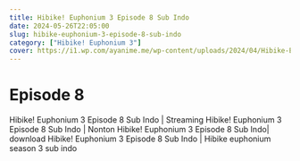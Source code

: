 ```yaml
---
title: Hibike! Euphonium 3 Episode 8 Sub Indo
date: 2024-05-26T22:05:00
slug: hibike-euphonium-3-episode-8-sub-indo
category: ["Hibike! Euphonium 3"]
cover: https://i1.wp.com/ayanime.me/wp-content/uploads/2024/04/Hibike-Euphonium-3-1-768x1085-1.jpg
---
```


# Episode 8
<p>Hibike! Euphonium 3 Episode 8 Sub Indo | Streaming Hibike! Euphonium 3 Episode 8 Sub Indo | Nonton Hibike! Euphonium 3 Episode 8 Sub Indo| download Hibike! Euphonium 3 Episode 8 Sub Indo | Hibike euphonium season 3 sub indo</p>

